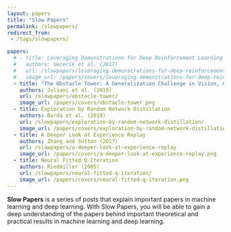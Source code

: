 ```yaml
---
layout: papers
title: "Slow Papers"
permalink: /slowpapers/
redirect_from:
 - /tags/slowpapers/

papers:
  # - title: Leveraging Demonstrations for Deep Reinforcement Learning on Robotics Problems with Sparse Rewards
  #   authors: Vecerik et al. (2017)
  #   url: /slowpapers/leveraging-demonstrations-for-deep-reinforcement-learning-on-robotics-problems-with-sparse-rewards/
  #   image_url: /papers/covers/leveraging-demonstrations-for-deep-reinforcement-learning-on-robotics-problems-with-sparse-rewards.png
  - title: "The Obstacle Tower: A Generalization Challenge in Vision, Control, and Planning"
    authors: Juliani et al. (2019)
    url: /slowpapers/obstacle-tower/
    image_url: /papers/covers/obstacle-tower.png
  - title: Exploration by Random Network Distillation
    authors: Burda et al. (2018)
    url: /slowpapers/exploration-by-random-network-distillation/
    image_url: /papers/covers/exploration-by-random-network-distillation.png
  - title: A Deeper Look at Experience Replay
    authors: Zhang and Sutton (2017)
    url: /slowpapers/a-deeper-look-at-experience-replay
    image_url: /papers/covers/a-deeper-look-at-experience-replay.png
  - title: Neural Fitted Q Iteration
    authors: Riedmiller (2005)
    url: /slowpapers/neural-fitted-q-iteration/
    image_url: /papers/covers/neural-fitted-q-iteration.png
---
```


**Slow Papers** is a series of posts that explain important papers in machine learning and deep learning. With Slow Papers, you will be able to gain a deep understanding of the papers behind important theoretical and practical results in machine learning and deep learning.
